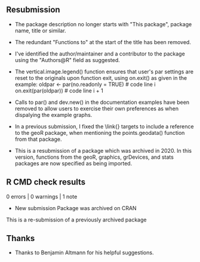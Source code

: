 ## Resubmission

* The package description no longer starts with "This package", package name,
title or similar.

* The redundant "Functions to" at the start of the title has been removed.

* I've identified the author/maintainer and a contributor to the package using
  the "Authors@R" field as suggested.

* The vertical.image.legend() function ensures that user's par settings are
  reset to the originals upon function exit, using on.exit() as given in the
  example:
  oldpar <- par(no.readonly = TRUE) # code line i
  on.exit(par(oldpar)) # code line i + 1

* Calls to par() and dev.new() in the documentation examples have been removed to
  allow users to exercise their own preferences as when dispalying the example
  graphs.

* In a previous submission, I fixed the \link{} targets to include a reference
  to the geoR package, when mentioning the points.geodata() function from that
  package.

* This is a resubmission of a package which was archived in 2020.  In this
  version, functions from the geoR, graphics, grDevices, and stats packages are
  now specified as being imported.


## R CMD check results

0 errors | 0 warnings | 1 note

* New submission
  Package was archived on CRAN
  
This is a re-submission of a previously archived package


## Thanks

* Thanks to Benjamin Altmann for his helpful suggestions.
